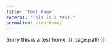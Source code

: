 ```yaml
---
title: "Test Page"
excerpt: "This is a test."
permalink: /testhome/
---
```


Sorry this is a test home.
{{ page.path }}